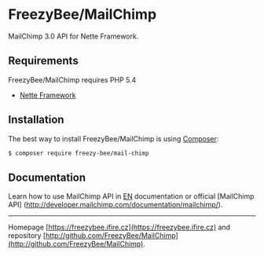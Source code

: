 FreezyBee/MailChimp
======

MailChimp 3.0 API for Nette Framework.


Requirements
------------

FreezyBee/MailChimp requires PHP 5.4

- [Nette Framework](https://github.com/nette/nette)


Installation
------------

The best way to install FreezyBee/MailChimp is using [Composer](http://getcomposer.org/):

```sh
$ composer require freezy-bee/mail-chimp
```


Documentation
------------

Learn how to use MailChimp API in 
[EN](https://github.com/FreezyBee/MailChimp/blob/master/docs/en/index.md)
documentation or 
official [MailChimp API] (http://developer.mailchimp.com/documentation/mailchimp/).



-----

Homepage [https://freezybee.ifire.cz](https://freezybee.ifire.cz) and repository [http://github.com/FreezyBee/MailChimp](http://github.com/FreezyBee/MailChimp).
